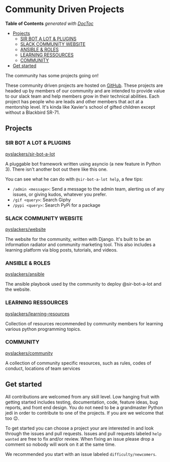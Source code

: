 # Community Driven Projects

<!-- START doctoc generated TOC please keep comment here to allow auto update -->
<!-- DON'T EDIT THIS SECTION, INSTEAD RE-RUN doctoc TO UPDATE -->
**Table of Contents**  *generated with [DocToc](https://github.com/thlorenz/doctoc)*

- [Projects](#projects)
  - [SIR BOT A LOT & PLUGINS](#sir-bot-a-lot--plugins)
  - [SLACK COMMUNITY WEBSITE](#slack-community-website)
  - [ANSIBLE & ROLES](#ansible--roles)
  - [LEARNING RESSOURCES](#learning-ressources)
  - [COMMUNITY](#community)
- [Get started](#get-started)

<!-- END doctoc generated TOC please keep comment here to allow auto update -->
The community has some projects going on!

These community driven projects are hosted on [GitHub](https://github.com/pyslackers). These projects are headed up by members of our community and are intended to provide value to our slack team and help members grow in their technical abilities. Each project has people who are leads and other members that act at a mentorship level. It's kinda like Xavier's school of gifted children except without a Blackbird SR-71.

## Projects

### SIR BOT A LOT & PLUGINS

[pyslackers/sir-bot-a-lot](https://github.com/pyslackers/sir-bot-a-lot)

A pluggable bot framework written using asyncio (a new feature in Python 3). There isn't another bot out there like this one.

You can see what he can do with `@sir-bot-a-lot help`, a few tips:

* `/admin <message>`: Send a message to the admin team, alerting us of any issues, or giving kudos, whatever you prefer.
* `/gif <query>`: Search Giphy
* `/pypi <query>`: Search PyPi for a package

### SLACK COMMUNITY WEBSITE

[pyslackers/website](https://github.com/pyslackers/website)

The website for the community, written with Django. It's built to be an information radiator and community marketing tool. This also includes a learning platform via blog posts, tutorials, and videos. 

### ANSIBLE & ROLES

[pyslackers/ansible](https://github.com/pyslackers/ansible)

The ansible playbook used by the community to deploy @sir-bot-a-lot and the website.

### LEARNING RESSOURCES

[pyslackers/learning-resources](https://github.com/pyslackers/learning-resources)

Collection of resources recommended by community members for learning various python programming topics.

### COMMUNITY

[pyslackers/community](https://github.com/pyslackers/community)

A collection of community specific resources, such as rules, codes of conduct, locations of team services

## Get started

All contributions are welcomed from any skill level. Low hanging fruit with getting started includes testing, documentation, code, feature ideas, bug reports, and front end design. You do not need to be a grandmaster Python jedi in order to contribute to one of the projects. If you are we welcome that too :wink:.

To get started you can choose a project your are interested in and look through the issues and pull requests. Issues and pull requests labeled `help wanted` are free to fix and/or review.
When fixing an issue please drop a comment so nobody will work on it at the same time.

We recommended you start with an issue labeled `difficulty/newcomers`.
